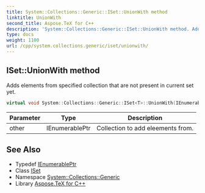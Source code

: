 ```yaml
---
title: System::Collections::Generic::ISet::UnionWith method
linktitle: UnionWith
second_title: Aspose.TeX for C++
description: 'System::Collections::Generic::ISet::UnionWith method. Adds elements from specified collection that are not present in current set yet in C++.'
type: docs
weight: 1100
url: /cpp/system.collections.generic/iset/unionwith/
---
```

## ISet::UnionWith method


Adds elements from specified collection that are not present in current set yet.

```cpp
virtual void System::Collections::Generic::ISet<T>::UnionWith(IEnumerablePtr other)=0
```


| Parameter | Type | Description |
| --- | --- | --- |
| other | IEnumerablePtr | Collection to add eleements from. |

## See Also

* Typedef [IEnumerablePtr](../ienumerableptr/)
* Class [ISet](../)
* Namespace [System::Collections::Generic](../../)
* Library [Aspose.TeX for C++](../../../)
